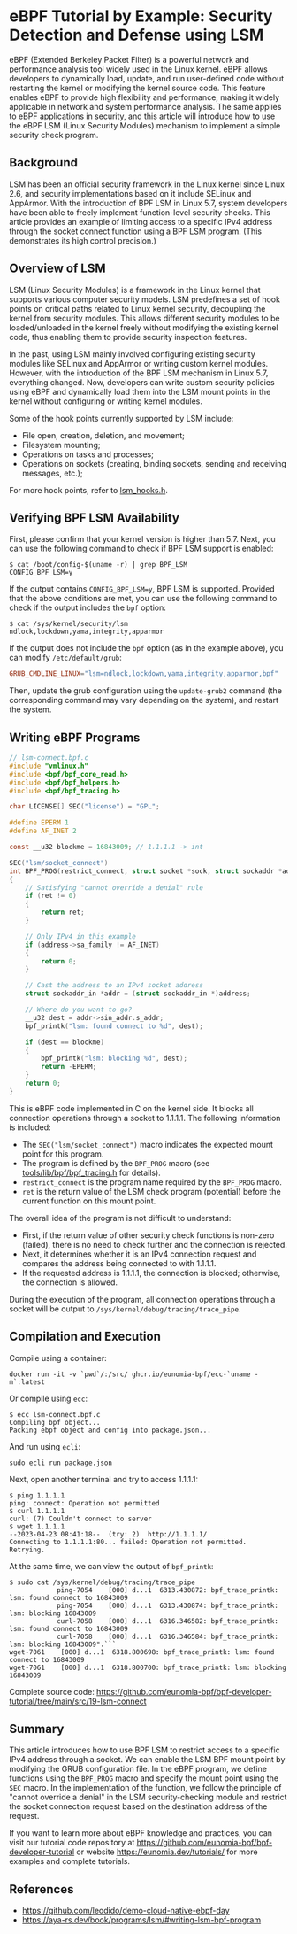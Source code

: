 # eBPF Tutorial by Example: Security Detection and Defense using LSM

eBPF (Extended Berkeley Packet Filter) is a powerful network and performance analysis tool widely used in the Linux kernel. eBPF allows developers to dynamically load, update, and run user-defined code without restarting the kernel or modifying the kernel source code. This feature enables eBPF to provide high flexibility and performance, making it widely applicable in network and system performance analysis. The same applies to eBPF applications in security, and this article will introduce how to use the eBPF LSM (Linux Security Modules) mechanism to implement a simple security check program.

## Background

LSM has been an official security framework in the Linux kernel since Linux 2.6, and security implementations based on it include SELinux and AppArmor. With the introduction of BPF LSM in Linux 5.7, system developers have been able to freely implement function-level security checks. This article provides an example of limiting access to a specific IPv4 address through the socket connect function using a BPF LSM program. (This demonstrates its high control precision.)

## Overview of LSM

LSM (Linux Security Modules) is a framework in the Linux kernel that supports various computer security models. LSM predefines a set of hook points on critical paths related to Linux kernel security, decoupling the kernel from security modules. This allows different security modules to be loaded/unloaded in the kernel freely without modifying the existing kernel code, thus enabling them to provide security inspection features.

In the past, using LSM mainly involved configuring existing security modules like SELinux and AppArmor or writing custom kernel modules. However, with the introduction of the BPF LSM mechanism in Linux 5.7, everything changed. Now, developers can write custom security policies using eBPF and dynamically load them into the LSM mount points in the kernel without configuring or writing kernel modules.

Some of the hook points currently supported by LSM include:

+ File open, creation, deletion, and movement;
+ Filesystem mounting;
+ Operations on tasks and processes;
+ Operations on sockets (creating, binding sockets, sending and receiving messages, etc.);

For more hook points, refer to [lsm_hooks.h](https://github.com/torvalds/linux/blob/master/include/linux/lsm_hooks.h).

## Verifying BPF LSM Availability

First, please confirm that your kernel version is higher than 5.7. Next, you can use the following command to check if BPF LSM support is enabled:

```console
$ cat /boot/config-$(uname -r) | grep BPF_LSM
CONFIG_BPF_LSM=y
```

If the output contains `CONFIG_BPF_LSM=y`, BPF LSM is supported. Provided that the above conditions are met, you can use the following command to check if the output includes the `bpf` option:

```console
$ cat /sys/kernel/security/lsm
ndlock,lockdown,yama,integrity,apparmor
```

If the output does not include the `bpf` option (as in the example above), you can modify `/etc/default/grub`:

```conf
GRUB_CMDLINE_LINUX="lsm=ndlock,lockdown,yama,integrity,apparmor,bpf"
```

Then, update the grub configuration using the `update-grub2` command (the corresponding command may vary depending on the system), and restart the system.

## Writing eBPF Programs

```C
// lsm-connect.bpf.c
#include "vmlinux.h"
#include <bpf/bpf_core_read.h>
#include <bpf/bpf_helpers.h>
#include <bpf/bpf_tracing.h>

char LICENSE[] SEC("license") = "GPL";

#define EPERM 1
#define AF_INET 2

const __u32 blockme = 16843009; // 1.1.1.1 -> int

SEC("lsm/socket_connect")
int BPF_PROG(restrict_connect, struct socket *sock, struct sockaddr *address, int addrlen, int ret)
{
    // Satisfying "cannot override a denial" rule
    if (ret != 0)
    {
        return ret;
    }

    // Only IPv4 in this example
    if (address->sa_family != AF_INET)
    {
        return 0;
    }

    // Cast the address to an IPv4 socket address
    struct sockaddr_in *addr = (struct sockaddr_in *)address;

    // Where do you want to go?
    __u32 dest = addr->sin_addr.s_addr;
    bpf_printk("lsm: found connect to %d", dest);

    if (dest == blockme)
    {
        bpf_printk("lsm: blocking %d", dest);
        return -EPERM;
    }
    return 0;
}
```

This is eBPF code implemented in C on the kernel side. It blocks all connection operations through a socket to 1.1.1.1. The following information is included:

+ The `SEC("lsm/socket_connect")` macro indicates the expected mount point for this program.
+ The program is defined by the `BPF_PROG` macro (see [tools/lib/bpf/bpf_tracing.h](https://git.kernel.org/pub/scm/linux/kernel/git/stable/linux.git/tree/tools/lib/bpf/bpf_tracing.h) for details).
+ `restrict_connect` is the program name required by the `BPF_PROG` macro.
+ `ret` is the return value of the LSM check program (potential) before the current function on this mount point.

The overall idea of the program is not difficult to understand:

+ First, if the return value of other security check functions is non-zero (failed), there is no need to check further and the connection is rejected.
+ Next, it determines whether it is an IPv4 connection request and compares the address being connected to with 1.1.1.1.
+ If the requested address is 1.1.1.1, the connection is blocked; otherwise, the connection is allowed.

During the execution of the program, all connection operations through a socket will be output to `/sys/kernel/debug/tracing/trace_pipe`.

## Compilation and Execution

Compile using a container:

```console
docker run -it -v `pwd`/:/src/ ghcr.io/eunomia-bpf/ecc-`uname -m`:latest
```

Or compile using `ecc`:

```console
$ ecc lsm-connect.bpf.c
Compiling bpf object...
Packing ebpf object and config into package.json...
```

And run using `ecli`:

```shell
sudo ecli run package.json
```

Next, open another terminal and try to access 1.1.1.1:

```console
$ ping 1.1.1.1
ping: connect: Operation not permitted
$ curl 1.1.1.1
curl: (7) Couldn't connect to server
$ wget 1.1.1.1
--2023-04-23 08:41:18--  (try: 2)  http://1.1.1.1/
Connecting to 1.1.1.1:80... failed: Operation not permitted.
Retrying.
```

At the same time, we can view the output of `bpf_printk`:

```console
$ sudo cat /sys/kernel/debug/tracing/trace_pipe
            ping-7054    [000] d...1  6313.430872: bpf_trace_printk: lsm: found connect to 16843009
            ping-7054    [000] d...1  6313.430874: bpf_trace_printk: lsm: blocking 16843009
            curl-7058    [000] d...1  6316.346582: bpf_trace_printk: lsm: found connect to 16843009
            curl-7058    [000] d...1  6316.346584: bpf_trace_printk: lsm: blocking 16843009".```
wget-7061    [000] d...1  6318.800698: bpf_trace_printk: lsm: found connect to 16843009
wget-7061    [000] d...1  6318.800700: bpf_trace_printk: lsm: blocking 16843009
```

Complete source code: <https://github.com/eunomia-bpf/bpf-developer-tutorial/tree/main/src/19-lsm-connect>

## Summary

This article introduces how to use BPF LSM to restrict access to a specific IPv4 address through a socket. We can enable the LSM BPF mount point by modifying the GRUB configuration file. In the eBPF program, we define functions using the `BPF_PROG` macro and specify the mount point using the `SEC` macro. In the implementation of the function, we follow the principle of "cannot override a denial" in the LSM security-checking module and restrict the socket connection request based on the destination address of the request.

If you want to learn more about eBPF knowledge and practices, you can visit our tutorial code repository at <https://github.com/eunomia-bpf/bpf-developer-tutorial> or website <https://eunomia.dev/tutorials/> for more examples and complete tutorials.

## References

+ <https://github.com/leodido/demo-cloud-native-ebpf-day>
+ <https://aya-rs.dev/book/programs/lsm/#writing-lsm-bpf-program>
